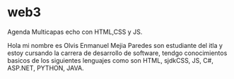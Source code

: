 # web3
Agenda Multicapas echo con  HTML,CSS y JS.

Hola mi nombre es  Olvis Enmanuel Mejia Paredes  son estudiante del  itla  y estoy cursando la carrera de desarrollo de software, tendgo conocimientos basicos de los siguientes lenguajes como son HTML, sjdkCSS, JS, C#, ASP.NET, PYTHON, JAVA.
